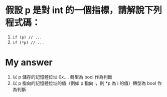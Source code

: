 # 假設 p 是對 int 的一個指標，請解說下列程式碼：

1. `if (p) // ...`
2. `if (*p) // ...`

# My answer

1. 以 p 儲存的記憶體位址 0x.... 轉型為 bool 作為判斷
2. 以 p 指向的記憶體位址的值（例如 p 指向 i，則 *p 為 i 的值）轉型為 bool 作為判斷